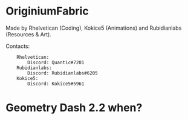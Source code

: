 # OriginiumFabric

Made by Rhelvetican (Coding), Kokice5 (Animations) and Rubidianlabs (Resources & Art).

Contacts:
```
    Rhelvetican:
        Discord: Quantic#7201
    Rubidianlabs:
        Discord: Rubidianlabs#6205
    Kokice5:
        Discord: Kokice5#5961
```

# Geometry Dash 2.2 when?